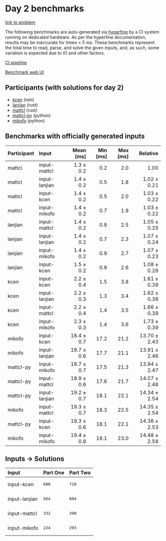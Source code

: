 # Day 2 benchmarks

[link to problem](https://adventofcode.com/2024/day/2)

The following benchmarks are auto-generated via
[hyperfine](https://github.com/sharkdp/hyperfine) by a CI system running on
dedicated hardware. As per the hyperfine documentation, results may be
inaccurate for times < 5 ms. These benchmarks represent the total time to read,
parse, and solve the given inputs, and, as such, some variation is expected due
to IO and other factors.

[CI pipeline](http://ci.papercode.net:8080/teams/main/pipelines/aoc2024)

[Benchmark web UI](https://aoc.ancalagon.black)


## Participants (with solutions for day 2)

- [kcen](https://github.com/kcen/aoc2024) (nim)
- [lanjian](https://github.com/lanjian/aoc-2024) (rust)
- [mattcl](https://github.com/mattcl/aoc2024) (rust)
- [mattcl-py](https://github.com/mattcl/aoc2024-py) (python)
- [mikofo](https://github.com/mikofo/aoc2024) (python)


## Benchmarks with officially generated inputs

| Participant | Input | Mean [ms] | Min [ms] | Max [ms] | Relative |
|:---|:---|---:|---:|---:|---:|
| mattcl | input-mattcl | 1.3 ± 0.2 | 0.2 | 2.0 | 1.00 |
| mattcl | input-lanjian | 1.4 ± 0.2 | 0.5 | 1.8 | 1.02 ± 0.21 |
| mattcl | input-kcen | 1.4 ± 0.2 | 0.5 | 2.0 | 1.03 ± 0.22 |
| mattcl | input-mikofo | 1.4 ± 0.2 | 0.7 | 1.9 | 1.03 ± 0.22 |
| lanjian | input-mattcl | 1.4 ± 0.2 | 0.8 | 2.5 | 1.05 ± 0.25 |
| lanjian | input-lanjian | 1.4 ± 0.2 | 0.7 | 2.3 | 1.07 ± 0.24 |
| lanjian | input-mikofo | 1.4 ± 0.2 | 0.9 | 2.7 | 1.07 ± 0.23 |
| lanjian | input-kcen | 1.5 ± 0.2 | 0.8 | 2.6 | 1.08 ± 0.26 |
| kcen | input-kcen | 2.2 ± 0.4 | 1.5 | 3.8 | 1.61 ± 0.39 |
| kcen | input-lanjian | 2.2 ± 0.3 | 1.3 | 3.4 | 1.62 ± 0.38 |
| kcen | input-mattcl | 2.2 ± 0.4 | 1.4 | 3.5 | 1.66 ± 0.39 |
| kcen | input-mikofo | 2.3 ± 0.3 | 1.4 | 3.6 | 1.73 ± 0.39 |
| mikofo | input-kcen | 18.4 ± 0.7 | 17.2 | 21.2 | 13.70 ± 2.43 |
| mikofo | input-lanjian | 18.7 ± 0.6 | 17.7 | 21.1 | 13.91 ± 2.46 |
| mattcl-py | input-mikofo | 18.7 ± 0.7 | 17.5 | 21.3 | 13.94 ± 2.47 |
| mattcl-py | input-mattcl | 18.9 ± 0.6 | 17.6 | 21.7 | 14.07 ± 2.48 |
| mattcl-py | input-lanjian | 19.2 ± 0.7 | 18.1 | 22.1 | 14.34 ± 2.54 |
| mikofo | input-mattcl | 19.3 ± 0.7 | 18.3 | 22.5 | 14.35 ± 2.54 |
| mattcl-py | input-kcen | 19.3 ± 0.6 | 18.1 | 22.1 | 14.36 ± 2.53 |
| mikofo | input-mikofo | 19.4 ± 0.8 | 18.1 | 23.0 | 14.48 ± 2.58 |


## Inputs -> Solutions

| Input | Part One | Part Two |
|:---|:---|:---|
|input-kcen|<pre>680</pre>|<pre>710</pre>|
|input-lanjian|<pre>564</pre>|<pre>604</pre>|
|input-mattcl|<pre>332</pre>|<pre>398</pre>|
|input-mikofo|<pre>224</pre>|<pre>293</pre>|